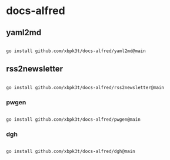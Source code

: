 # docs-alfred

## yaml2md

```shell

go install github.com/xbpk3t/docs-alfred/yaml2md@main

```


## rss2newsletter

```shell

go install github.com/xbpk3t/docs-alfred/rss2newsletter@main

```


### pwgen

```shell

go install github.com/xbpk3t/docs-alfred/pwgen@main

```


### dgh

```shell

go install github.com/xbpk3t/docs-alfred/dgh@main

```
